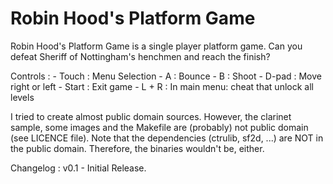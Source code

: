 # Robin Hood's Platform Game

Robin Hood's Platform Game is a single player platform game.
Can you defeat Sheriff of Nottingham's henchmen and reach the finish?


Controls :
	- Touch : Menu Selection
	- A     : Bounce
	- B     : Shoot
	- D-pad : Move right or left
	- Start : Exit game
	- L + R : In main menu: cheat that unlock all levels

I tried to create almost public domain sources.
However, the clarinet sample, some images and the Makefile are (probably) not public domain (see LICENCE file).
Note that the dependencies (ctrulib, sf2d, ...) are NOT in the public domain. Therefore, the binaries wouldn't be, either.


Changelog :
v0.1
	- Initial Release.

